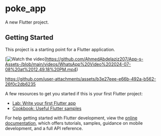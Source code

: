 # poke_app

A new Flutter project.

## Getting Started

This project is a starting point for a Flutter application.

[![Watch the video](https://i.sstatic.net/Vp2cE.png)]https://github.com/AhmedAbdelaziz207/App-s-Assets-/blob/main/videos/WhatsApp%20Video%202024-07-08%20at%2012.49.18%20PM.mp4)

https://github.com/user-attachments/assets/b3e27eee-e66b-492a-b562-26f0c2db6235


A few resources to get you started if this is your first Flutter project:

- [Lab: Write your first Flutter app](https://docs.flutter.dev/get-started/codelab)
- [Cookbook: Useful Flutter samples](https://docs.flutter.dev/cookbook)

For help getting started with Flutter development, view the
[online documentation](https://docs.flutter.dev/), which offers tutorials,
samples, guidance on mobile development, and a full API reference.

